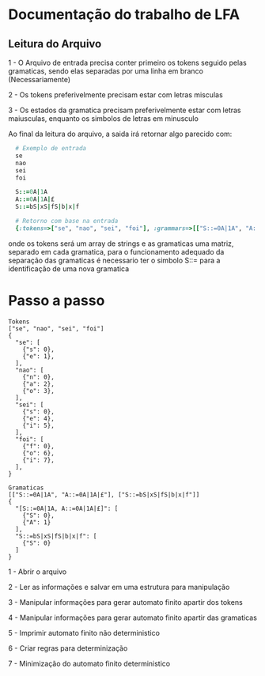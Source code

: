 # Documentação do trabalho de LFA

## Leitura do Arquivo
1 - O Arquivo de entrada precisa conter primeiro os tokens seguido pelas gramaticas, sendo elas separadas por uma linha em branco (Necessariamente)

2 - Os tokens preferivelmente precisam estar com letras misculas

3 - Os estados da gramatica precisam preferivelmente estar com letras maiusculas, enquanto os simbolos de letras em minusculo

Ao final da leitura do arquivo, a saida irá retornar algo parecido com:
```ruby
  # Exemplo de entrada
  se
  nao
  sei
  foi

  S::=0A|1A
  A::=0A|1A|£
  S::=bS|xS|fS|b|x|f

  # Retorno com base na entrada
  {:tokens=>["se", "nao", "sei", "foi"], :grammars=>[["S::=0A|1A", "A::=0A|1A|£"], ["S::=bS|xS|fS|b|x|f"]]}
```
onde os tokens será um array de strings e as gramaticas uma matriz, separado em cada gramatica, para o funcionamento adequado da separação das gramaticas é necessario ter o simbolo S::= para a identificação de uma nova gramatica

# Passo a passo

```
Tokens
["se", "nao", "sei", "foi"]
{
  "se": [
    {"s": 0},
    {"e": 1},
  ],
  "nao": [
    {"n": 0},
    {"a": 2},
    {"o": 3},
  ],
  "sei": [
    {"s": 0},
    {"e": 4},
    {"i": 5},
  ],
  "foi": [
    {"f": 0},
    {"o": 6},
    {"i": 7},
  ],
}

Gramaticas
[["S::=0A|1A", "A::=0A|1A|£"], ["S::=bS|xS|fS|b|x|f"]]
{
  "[S::=0A|1A, A::=0A|1A|£]": [
    {"S": 0},
    {"A": 1}
  ],
  "S::=bS|xS|fS|b|x|f": [
    {"S": 0}
  ]
}
```

1 - Abrir o arquivo

2 - Ler as informações e salvar em uma estrutura para manipulação

3 - Manipular informações para gerar automato finito apartir dos
tokens

4 - Manipular informações para gerar automato finito apartir das gramaticas

5 - Imprimir automato finito não deterministico

6 - Criar regras para determinização

7 - Minimização do automato finito deterministico